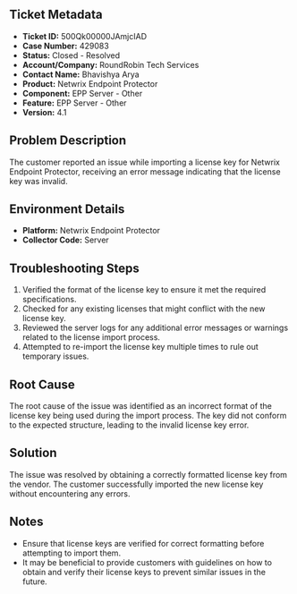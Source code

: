 ## Ticket Metadata
- **Ticket ID:** 500Qk00000JAmjcIAD
- **Case Number:** 429083
- **Status:** Closed - Resolved
- **Account/Company:** RoundRobin Tech Services
- **Contact Name:** Bhavishya Arya
- **Product:** Netwrix Endpoint Protector
- **Component:** EPP Server - Other
- **Feature:** EPP Server - Other
- **Version:** 4.1

## Problem Description
The customer reported an issue while importing a license key for Netwrix Endpoint Protector, receiving an error message indicating that the license key was invalid.

## Environment Details
- **Platform:** Netwrix Endpoint Protector
- **Collector Code:** Server

## Troubleshooting Steps
1. Verified the format of the license key to ensure it met the required specifications.
2. Checked for any existing licenses that might conflict with the new license key.
3. Reviewed the server logs for any additional error messages or warnings related to the license import process.
4. Attempted to re-import the license key multiple times to rule out temporary issues.

## Root Cause
The root cause of the issue was identified as an incorrect format of the license key being used during the import process. The key did not conform to the expected structure, leading to the invalid license key error.

## Solution
The issue was resolved by obtaining a correctly formatted license key from the vendor. The customer successfully imported the new license key without encountering any errors.

## Notes
- Ensure that license keys are verified for correct formatting before attempting to import them.
- It may be beneficial to provide customers with guidelines on how to obtain and verify their license keys to prevent similar issues in the future.